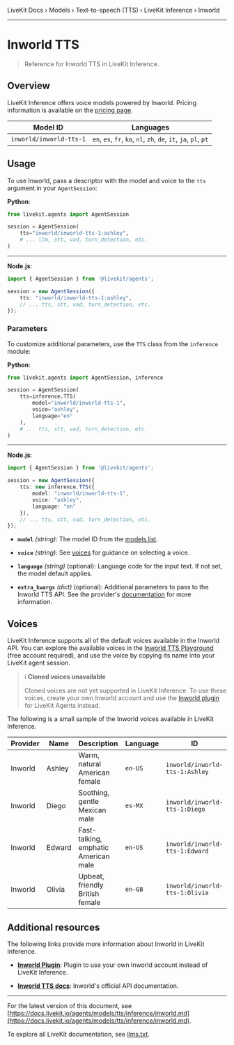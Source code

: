 LiveKit Docs › Models › Text-to-speech (TTS) › LiveKit Inference › Inworld

---

# Inworld TTS

> Reference for Inworld TTS in LiveKit Inference.

## Overview

LiveKit Inference offers voice models powered by Inworld. Pricing information is available on the [pricing page](https://livekit.io/pricing/inference#tts).

| Model ID | Languages |
| -------- | --------- |
| `inworld/inworld-tts-1` | `en`, `es`, `fr`, `ko`, `nl`, `zh`, `de`, `it`, `ja`, `pl`, `pt` |

## Usage

To use Inworld, pass a descriptor with the model and voice to the `tts` argument in your `AgentSession`:

**Python**:

```python
from livekit.agents import AgentSession

session = AgentSession(
    tts="inworld/inworld-tts-1:ashley",
    # ... llm, stt, vad, turn_detection, etc.
)

```

---

**Node.js**:

```typescript
import { AgentSession } from '@livekit/agents';

session = new AgentSession({
    tts: "inworld/inworld-tts-1:ashley",
    // ... tts, stt, vad, turn_detection, etc.
});

```

### Parameters

To customize additional parameters, use the `TTS` class from the `inference` module:

**Python**:

```python
from livekit.agents import AgentSession, inference

session = AgentSession(
    tts=inference.TTS(
        model="inworld/inworld-tts-1", 
        voice="ashley", 
        language="en"
    ),
    # ... tts, stt, vad, turn_detection, etc.
)

```

---

**Node.js**:

```typescript
import { AgentSession } from '@livekit/agents';

session = new AgentSession({
    tts: new inference.TTS({ 
        model: "inworld/inworld-tts-1", 
        voice: "ashley", 
        language: "en" 
    }),
    // ... tts, stt, vad, turn_detection, etc.
});

```

- **`model`** _(string)_: The model ID from the [models list](#models).

- **`voice`** _(string)_: See [voices](#voices) for guidance on selecting a voice.

- **`language`** _(string)_ (optional): Language code for the input text. If not set, the model default applies.

- **`extra_kwargs`** _(dict)_ (optional): Additional parameters to pass to the Inworld TTS API. See the provider's [documentation](#additional-resources) for more information.

## Voices

LiveKit Inference supports all of the default voices available in the Inworld API. You can explore the available voices in the [Inworld TTS Playground](https://docs.inworld.ai/docs/tts/tts-playground) (free account required), and use the voice by copying its name into your LiveKit agent session.

> ℹ️ **Cloned voices unavailable**
> 
> Cloned voices are not yet supported in LiveKit Inference. To use these voices, create your own Inworld account and use the [Inworld plugin](https://docs.livekit.io/agents/models/tts/plugins/inworld.md) for LiveKit Agents instead.

The following is a small sample of the Inworld voices available in LiveKit Inference.

| Provider | Name | Description | Language | ID |
| -------- | ---- | ----------- | -------- | -------- |
| Inworld | Ashley | Warm, natural American female | `en-US` | `inworld/inworld-tts-1:Ashley` |
| Inworld | Diego | Soothing, gentle Mexican male | `es-MX` | `inworld/inworld-tts-1:Diego ` |
| Inworld | Edward | Fast-talking, emphatic American male | `en-US` | `inworld/inworld-tts-1:Edward` |
| Inworld | Olivia | Upbeat, friendly British female | `en-GB` | `inworld/inworld-tts-1:Olivia` |

## Additional resources

The following links provide more information about Inworld in LiveKit Inference.

- **[Inworld Plugin](https://docs.livekit.io/agents/models/tts/plugins/inworld.md)**: Plugin to use your own Inworld account instead of LiveKit Inference.

- **[Inworld TTS docs](https://docs.inworld.ai/docs/tts/tts)**: Inworld's official API documentation.

---


For the latest version of this document, see [https://docs.livekit.io/agents/models/tts/inference/inworld.md](https://docs.livekit.io/agents/models/tts/inference/inworld.md).

To explore all LiveKit documentation, see [llms.txt](https://docs.livekit.io/llms.txt).
